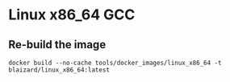 # Linux x86_64 GCC

## Re-build the image

```
docker build --no-cache tools/docker_images/linux_x86_64 -t blaizard/linux_x86_64:latest
```
